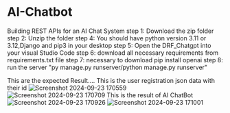# AI-Chatbot
Building REST APIs for an AI Chat System
step 1: Download the zip folder 
step 2: Unzip the folder
step 4: You should have python version 3.11 or 3.12,Django and pip3 in your desktop
step 5: Open the DRF_Chatgpt into your visual Studio Code
step 6: download all necessary requirements from requirements.txt file 
step 7: necessary to download pip install openai
step 8: run the server "py manage.py runserver/python manage.py runserver"

This are the expected Result....
This is the user registration json data with their id
![Screenshot 2024-09-23 170559](https://github.com/user-attachments/assets/624f1496-3c48-4220-b41a-15ed419c4b2f)
![Screenshot 2024-09-23 170709](https://github.com/user-attachments/assets/bb233578-677f-4a87-ade7-8fd866b31739)
This is the result of AI ChatBot
![Screenshot 2024-09-23 170926](https://github.com/user-attachments/assets/b4407d6f-349e-4bad-8b71-e71bd6f46ed3)
![Screenshot 2024-09-23 171001](https://github.com/user-attachments/assets/4ff576fd-5694-4672-bb18-2cad612f693e)
